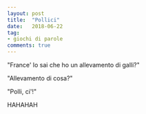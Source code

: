 ```yaml
---
layout: post
title:  "Pollici"
date:   2018-06-22
tag:
- giochi di parole
comments: true
---
```


"France' lo sai che ho un allevamento di galli?"

"Allevamento di cosa?"

"Polli, ci'!"


HAHAHAH
